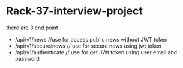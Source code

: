 # Rack-37-interview-project
  there are 3 end point
 * /api/v1/news //use for access public news without JWT token
 * /api/v1/secure/news  // use for secure news using jwt token
 * /api/v1/authenticate // use for get JWt token using user email and password

